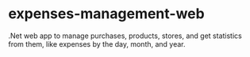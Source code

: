 # expenses-management-web
.Net web app to manage purchases, products, stores, and get statistics from them, like expenses by the day, month, and year.
